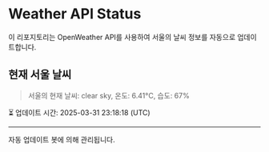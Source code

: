 
# Weather API Status

이 리포지토리는 OpenWeather API를 사용하여 서울의 날씨 정보를 자동으로 업데이트합니다.

## 현재 서울 날씨
> 서울의 현재 날씨: clear sky, 온도: 6.41°C, 습도: 67%

⏳ 업데이트 시간: 2025-03-31 23:18:18 (UTC)

---
자동 업데이트 봇에 의해 관리됩니다.
